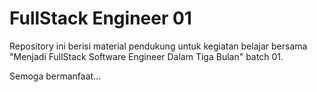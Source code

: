# FullStack Engineer 01

Repository ini berisi material pendukung untuk kegiatan belajar bersama "Menjadi FullStack Software Engineer Dalam Tiga Bulan" batch 01.

Semoga  bermanfaat...
